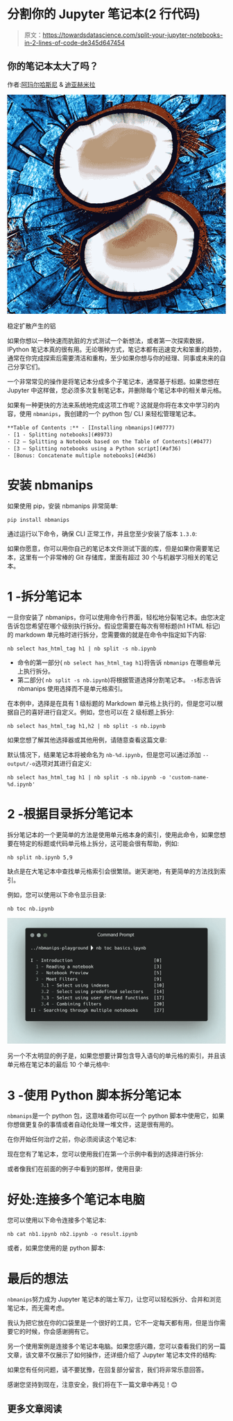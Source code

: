 # 分割你的 Jupyter 笔记本(2 行代码)

> 原文：<https://towardsdatascience.com/split-your-jupyter-notebooks-in-2-lines-of-code-de345d647454>

## 你的笔记本太大了吗？

作者:[阿玛尔哈斯尼](https://medium.com/u/d38873cbc5aa?source=post_page-----40d1ab7243c2--------------------------------) & [迪亚赫米拉](https://medium.com/u/7f47bdb8b8c0?source=post_page-----40d1ab7243c2--------------------------------)

![](img/c4d98add9a95f4d41c81534281374e4b.png)

稳定扩散产生的铝

如果你想以一种快速而肮脏的方式测试一个新想法，或者第一次探索数据，IPython 笔记本真的很有用。无论哪种方式，笔记本都有迅速变大和笨重的趋势，通常在你完成探索后需要清洁和重构，至少如果你想与你的经理、同事或未来的自己分享它们。

一个非常常见的操作是将笔记本分成多个子笔记本，通常基于标题。如果您想在 Jupyter 中这样做，您必须多次复制笔记本，并删除每个笔记本中的相关单元格。

如果有一种更快的方法来系统地完成这项工作呢？这就是你将在本文中学习的内容，使用 `nbmanips`，我创建的一个 python 包/ CLI 来轻松管理笔记本。

```
**Table of Contents :** · [Installing nbmanips](#0777)
· [1 - Splitting notebooks](#8973)
· [2 — Splitting a Notebook based on the Table of Contents](#0477)
· [3 — Splitting notebooks using a Python script](#af36)
· [Bonus: Concatenate multiple notebooks](#4d36)
```

# 安装 nbmanips

如果使用 pip，安装 nbmanips 非常简单:

```
pip install nbmanips
```

通过运行以下命令，确保 CLI 正常工作，并且您至少安装了版本 `1.3.0`:

如果你愿意，你可以用你自己的笔记本文件测试下面的库，但是如果你需要笔记本，这里有一个非常棒的 Git 存储库，里面有超过 30 个与机器学习相关的笔记本。

# 1 -拆分笔记本

一旦你安装了 nbmanips，你可以使用命令行界面，轻松地分裂笔记本。由您决定告诉包您希望在哪个级别执行拆分。假设您需要在每次有带标题(h1 HTML 标记)的 markdown 单元格时进行拆分，您需要做的就是在命令中指定如下内容:

```
nb select has_html_tag h1 | nb split -s nb.ipynb
```

*   命令的第一部分( `nb select has_html_tag h1`)将告诉 `nbmanips` 在哪些单元上执行拆分。
*   第二部分( `nb split -s nb.ipynb`)将根据管道选择分割笔记本。 `-s`标志告诉 nbmanips 使用选择而不是单元格索引。

在本例中，选择是在具有 1 级标题的 Markdown 单元格上执行的，但是您可以根据自己的喜好进行自定义。例如，您也可以在 2 级标题上拆分:

```
nb select has_html_tag h1,h2 | nb split -s nb.ipynb
```

如果您想了解其他选择器或其他用例，请随意查看这篇文章:

</rapidly-explore-jupyter-notebooks-right-in-your-terminal-67598d2265c2>  

默认情况下，结果笔记本将被命名为 `nb-%d.ipynb`，但是您可以通过添加 `--output/-o`选项对其进行自定义:

```
nb select has_html_tag h1 | nb split -s nb.ipynb -o 'custom-name-%d.ipynb'
```

# 2 -根据目录拆分笔记本

拆分笔记本的一个更简单的方法是使用单元格本身的索引，使用此命令，如果您想要在特定的标题或代码单元格上拆分，这可能会很有帮助，例如:

```
nb split nb.ipynb 5,9
```

缺点是在大笔记本中查找单元格索引会很繁琐。谢天谢地，有更简单的方法找到索引。

例如，您可以使用以下命令显示目录:

```
nb toc nb.ipynb
```

![](img/05cfab6a97db90ba9d138bd75713e1c1.png)

另一个不太明显的例子是，如果您想要计算包含导入语句的单元格的索引，并且该单元格在笔记本的最后 10 个单元格中:

# 3 -使用 Python 脚本拆分笔记本

`nbmanips`是一个 python 包，这意味着你可以在一个 python 脚本中使用它，如果你想做更复杂的事情或者自动化处理一堆文件，这是很有用的。

在你开始任何治疗之前，你必须阅读这个笔记本:

现在您有了笔记本，您可以使用我们在第一个示例中看到的选择进行拆分:

或者像我们在前面的例子中看到的那样，使用目录:

# 好处:连接多个笔记本电脑

您可以使用以下命令连接多个笔记本:

```
nb cat nb1.ipynb nb2.ipynb -o result.ipynb
```

或者，如果您使用的是 python 脚本:

# 最后的想法

`nbmanips`努力成为 Jupyter 笔记本的瑞士军刀，让您可以轻松拆分、合并和浏览笔记本，而无需考虑。

我认为把它放在你的口袋里是一个很好的工具，它不一定每天都有用，但是当你需要它的时候，你会感谢拥有它。

另一个使用案例是连接多个笔记本电脑。如果您感兴趣，您可以查看我们的另一篇文章，该文章不仅展示了如何操作，还详细介绍了 Jupyter 笔记本文件的结构:

</how-to-easily-merge-multiple-jupyter-notebooks-into-one-e464a22d2dc4>  

如果您有任何问题，请不要犹豫，在回复部分留言，我们将非常乐意回答。

感谢您坚持到现在，注意安全，我们将在下一篇文章中再见！😊

## 更多文章阅读

</rapidly-explore-jupyter-notebooks-right-in-your-terminal-67598d2265c2>  </this-decorator-will-make-python-30-times-faster-715ca5a66d5f> 